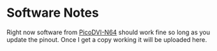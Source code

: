 # Software Notes
Right now software from [PicoDVI-N64](https://github.com/kbeckmann/PicoDVI-N64) should work fine so long as you update the pinout. Once I get a copy working it will be uploaded here.

